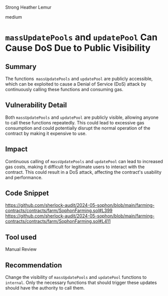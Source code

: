 Strong Heather Lemur

medium

# `massUpdatePools` and `updatePool` Can Cause DoS Due to Public Visibility

## Summary
The functions` massUpdatePools` and `updatePool` are publicly accessible, which can be exploited to cause a Denial of Service (DoS) attack by continuously calling these functions and consuming gas.
## Vulnerability Detail
Both `massUpdatePools` and `updatePool` are publicly visible, allowing anyone to call these functions repeatedly. This could lead to excessive gas consumption and could potentially disrupt the normal operation of the contract by making it expensive to use.
## Impact
Continuous calling of `massUpdatePools` and `updatePool` can lead to increased gas costs, making it difficult for legitimate users to interact with the contract. This could result in a DoS attack, affecting the contract's usability and performance.
## Code Snippet
https://github.com/sherlock-audit/2024-05-sophon/blob/main/farming-contracts/contracts/farm/SophonFarming.sol#L399
https://github.com/sherlock-audit/2024-05-sophon/blob/main/farming-contracts/contracts/farm/SophonFarming.sol#L411
## Tool used

Manual Review

## Recommendation
Change the visibility of `massUpdatePools` and `updatePool` functions to `internal`. Only the necessary functions that should trigger these updates should have the authority to call them.